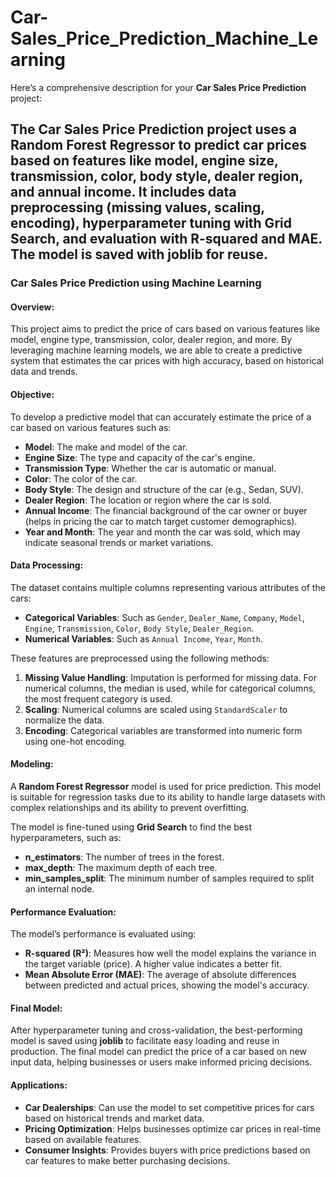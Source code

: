 # Car-Sales_Price_Prediction_Machine_Learning
Here’s a comprehensive description for your **Car Sales Price Prediction** project:

The Car Sales Price Prediction project uses a Random Forest Regressor to predict car prices based on features like model, engine size, transmission, color, body style, dealer region, and annual income. It includes data preprocessing (missing values, scaling, encoding), hyperparameter tuning with Grid Search, and evaluation with R-squared and MAE. The model is saved with joblib for reuse.
---

### **Car Sales Price Prediction using Machine Learning**

#### **Overview:**
This project aims to predict the price of cars based on various features like model, engine type, transmission, color, dealer region, and more. By leveraging machine learning models, we are able to create a predictive system that estimates the car prices with high accuracy, based on historical data and trends.

#### **Objective:**
To develop a predictive model that can accurately estimate the price of a car based on various features such as:
- **Model**: The make and model of the car.
- **Engine Size**: The type and capacity of the car's engine.
- **Transmission Type**: Whether the car is automatic or manual.
- **Color**: The color of the car.
- **Body Style**: The design and structure of the car (e.g., Sedan, SUV).
- **Dealer Region**: The location or region where the car is sold.
- **Annual Income**: The financial background of the car owner or buyer (helps in pricing the car to match target customer demographics).
- **Year and Month**: The year and month the car was sold, which may indicate seasonal trends or market variations.

#### **Data Processing:**
The dataset contains multiple columns representing various attributes of the cars:
- **Categorical Variables**: Such as `Gender`, `Dealer_Name`, `Company`, `Model`, `Engine`, `Transmission`, `Color`, `Body Style`, `Dealer_Region`.
- **Numerical Variables**: Such as `Annual Income`, `Year`, `Month`.
  
These features are preprocessed using the following methods:
1. **Missing Value Handling**: Imputation is performed for missing data. For numerical columns, the median is used, while for categorical columns, the most frequent category is used.
2. **Scaling**: Numerical columns are scaled using `StandardScaler` to normalize the data.
3. **Encoding**: Categorical variables are transformed into numeric form using one-hot encoding.

#### **Modeling:**
A **Random Forest Regressor** model is used for price prediction. This model is suitable for regression tasks due to its ability to handle large datasets with complex relationships and its ability to prevent overfitting.

The model is fine-tuned using **Grid Search** to find the best hyperparameters, such as:
- **n_estimators**: The number of trees in the forest.
- **max_depth**: The maximum depth of each tree.
- **min_samples_split**: The minimum number of samples required to split an internal node.

#### **Performance Evaluation:**
The model’s performance is evaluated using:
- **R-squared (R²)**: Measures how well the model explains the variance in the target variable (price). A higher value indicates a better fit.
- **Mean Absolute Error (MAE)**: The average of absolute differences between predicted and actual prices, showing the model's accuracy.

#### **Final Model:**
After hyperparameter tuning and cross-validation, the best-performing model is saved using **joblib** to facilitate easy loading and reuse in production. The final model can predict the price of a car based on new input data, helping businesses or users make informed pricing decisions.

#### **Applications:**
- **Car Dealerships**: Can use the model to set competitive prices for cars based on historical trends and market data.
- **Pricing Optimization**: Helps businesses optimize car prices in real-time based on available features.
- **Consumer Insights**: Provides buyers with price predictions based on car features to make better purchasing decisions.
